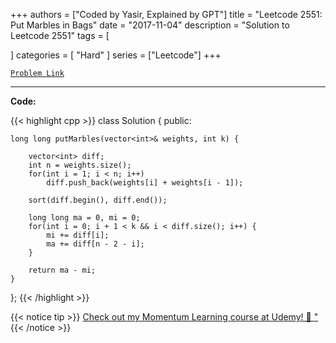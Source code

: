 
+++
authors = ["Coded by Yasir, Explained by GPT"]
title = "Leetcode 2551: Put Marbles in Bags"
date = "2017-11-04"
description = "Solution to Leetcode 2551"
tags = [
    
]
categories = [
    "Hard"
]
series = ["Leetcode"]
+++



[`Problem Link`](https://leetcode.com/problems/put-marbles-in-bags/description/)

---

**Code:**

{{< highlight cpp >}}
class Solution {
public:
    
    long long putMarbles(vector<int>& weights, int k) {
        
        vector<int> diff;
        int n = weights.size();
        for(int i = 1; i < n; i++)
            diff.push_back(weights[i] + weights[i - 1]);
        
        sort(diff.begin(), diff.end());
        
        long long ma = 0, mi = 0;
        for(int i = 0; i + 1 < k && i < diff.size(); i++) {
            mi += diff[i];
            ma += diff[n - 2 - i];
        }
        
        return ma - mi;
    }
};
{{< /highlight >}}


{{< notice tip >}}
[Check out my Momentum Learning course at Udemy! 🚀 "](https://www.udemy.com/course/blind-75-the-data-structures-and-algorithms-essentials/)
{{< /notice >}}

